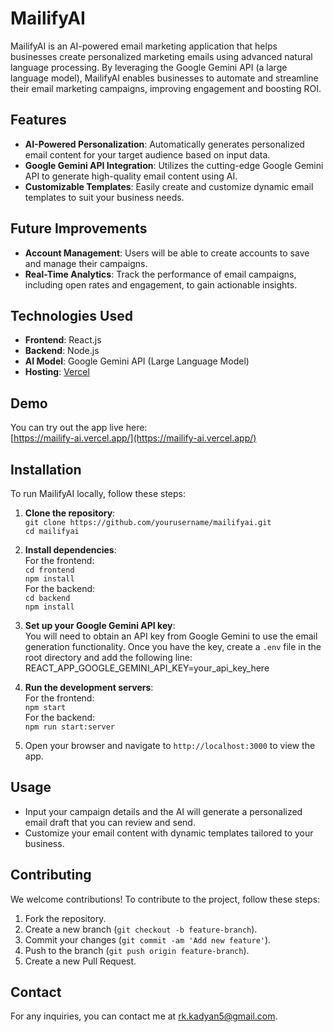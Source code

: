 # MailifyAI

MailifyAI is an AI-powered email marketing application that helps businesses create personalized marketing emails using advanced natural language processing. By leveraging the Google Gemini API (a large language model), MailifyAI enables businesses to automate and streamline their email marketing campaigns, improving engagement and boosting ROI.

## Features
- **AI-Powered Personalization**: Automatically generates personalized email content for your target audience based on input data.
- **Google Gemini API Integration**: Utilizes the cutting-edge Google Gemini API to generate high-quality email content using AI.
- **Customizable Templates**: Easily create and customize dynamic email templates to suit your business needs.

## Future Improvements
- **Account Management**: Users will be able to create accounts to save and manage their campaigns.
- **Real-Time Analytics**: Track the performance of email campaigns, including open rates and engagement, to gain actionable insights.

## Technologies Used
- **Frontend**: React.js
- **Backend**: Node.js
- **AI Model**: Google Gemini API (Large Language Model)
- **Hosting**: [Vercel](https://vercel.com)

## Demo
You can try out the app live here:  
[https://mailify-ai.vercel.app/](https://mailify-ai.vercel.app/)

## Installation
To run MailifyAI locally, follow these steps:
1. **Clone the repository**:  
   `git clone https://github.com/yourusername/mailifyai.git`  
   `cd mailifyai`

2. **Install dependencies**:  
   For the frontend:  
   `cd frontend`  
   `npm install`  
   For the backend:  
   `cd backend`  
   `npm install`

3. **Set up your Google Gemini API key**:  
   You will need to obtain an API key from Google Gemini to use the email generation functionality. Once you have the key, create a `.env` file in the root directory and add the following line:
    REACT_APP_GOOGLE_GEMINI_API_KEY=your_api_key_here

4. **Run the development servers**:  
For the frontend:  
`npm start`  
For the backend:  
`npm run start:server`

5. Open your browser and navigate to `http://localhost:3000` to view the app.

## Usage
- Input your campaign details and the AI will generate a personalized email draft that you can review and send.
- Customize your email content with dynamic templates tailored to your business.

## Contributing
We welcome contributions! To contribute to the project, follow these steps:
1. Fork the repository.
2. Create a new branch (`git checkout -b feature-branch`).
3. Commit your changes (`git commit -am 'Add new feature'`).
4. Push to the branch (`git push origin feature-branch`).
5. Create a new Pull Request.

## Contact
For any inquiries, you can contact me at [rk.kadyan5@gmail.com](mailto:rk.kadyan5@gmail.com).
